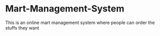 # Mart-Management-System
This is an online mart management system where people can order the stuffs they want
